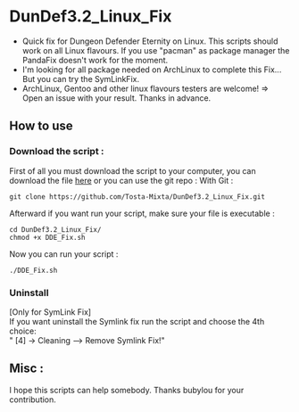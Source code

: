 DunDef3.2_Linux_Fix
===================
- Quick fix for Dungeon Defender Eternity on Linux. This scripts should work on all Linux flavours. If you use "pacman" as
package manager the PandaFix doesn't work for the moment.<br />
- I'm looking for all package needed on ArchLinux to complete this Fix... But you can try the SymLinkFix.<br />
- ArchLinux, Gentoo and other linux flavours testers are welcome! => Open an issue with your result. Thanks in advance.
## How to use
### Download the script :
First of all you must download the script to your computer, you can download the file [here](https://github.com/Tosta-Mixta/DunDef3.2_Linux_Fix/archive/master.zip) or you can use the git repo :
With Git :<br />
```
git clone https://github.com/Tosta-Mixta/DunDef3.2_Linux_Fix.git
```
Afterward if you want run your script, make sure your file is executable :<br />
```
cd DunDef3.2_Linux_Fix/
chmod +x DDE_Fix.sh
```
Now you can run your script :<br />
```
./DDE_Fix.sh
```
### Uninstall
[Only for SymLink Fix]<br />
If you want uninstall the Symlink fix run the script and choose the 4th choice:<br />
" [4] -> Cleaning      --> Remove Symlink Fix!"<br />

## Misc :
I hope this scripts can help somebody. Thanks bubylou for your contribution.